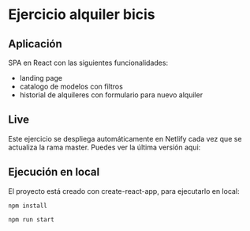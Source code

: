 # Ejercicio alquiler bicis

## Aplicación

SPA en React con las siguientes funcionalidades:

- landing page
- catalogo de modelos con filtros
- historial de alquileres con formulario para nuevo alquiler

## Live

Este ejercicio se despliega automáticamente en Netlify cada vez que se actualiza la rama master. Puedes ver la última versión aqui:

## Ejecución en local

El proyecto está creado con create-react-app, para ejecutarlo en local:

```
npm install
```

```
npm run start
```
